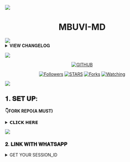 <a><img src='https://i.imgur.com/LyHic3i.gif'/></a>
<h1 align="center"> MBUVI-MD </h1>
  <a><img src='https://i.imgur.com/LyHic3i.gif'/></a>

<details>
<summary>𝐕𝐈𝐄𝐖 𝐂𝐇𝐀𝐍𝐆𝐄𝐋𝐎𝐆</summary>
  
- 𝑩𝒐𝒕 𝑭𝒖𝒍𝒍𝒚 𝑩𝒖𝒕𝒕𝒐𝒏𝒆𝒅.
- 𝑨𝒍𝒍 𝑫𝒐𝒘𝒏𝒍𝒐𝒂𝒅𝒆𝒓𝒔 𝑭𝒊𝒙𝒆𝒅 𝒂𝒏𝒅 𝒂𝒓𝒆 𝑾𝒐𝒓𝒌𝒊𝒏𝒈.
- 𝑨𝒅𝒅𝒆𝒅 𝑴𝒐𝒓𝒆 𝑫𝒆𝒑𝒍𝒐𝒚𝒎𝒆𝒏𝒕 𝑺𝒊𝒕𝒆𝒔.
- 𝑨𝒅𝒅𝒆𝒅 𝑴𝒐𝒓𝒆 𝑫𝒆𝒑𝒍𝒐𝒚𝒎𝒆𝒏𝒕 𝑻𝒖𝒕𝒐𝒓𝒊𝒂𝒍𝒔.
- 𝑶𝒗𝒆𝒓𝒂𝒍 𝑷𝒆𝒓𝒇𝒐𝒓𝒎𝒂𝒏𝒄𝒆 𝑰𝒎𝒑𝒓𝒐𝒗𝒆𝒎𝒆𝒏𝒕𝒔.

</details>

<a><img src='https://i.imgur.com/LyHic3i.gif'/></a>

  <p align="center">
<a href="https://github.com/cheekydavy"><img title="GITHUB" src="https://img.shields.io/badge/GITHUB-MBUVI TECH-red.svg?style=for-the-badge&logo=github"></a>
<p/>
<p align="center">
<a href="https://github.com/cheekydavy?tab=followers"><img title="Followers" src="https://img.shields.io/github/followers/cheekydavy?label=Followers&style=social"></a>
<a href="https://github.com/cheekydavy/mbuvi-md/stargazers/"><img title="STARS" src="https://img.shields.io/github/stars/cheekydavy/mbuvi-md?&style=social"></a>
<a href="https://github.com/cheekydavy/mbuvi-md/network/members"><img title="Forks" src="https://img.shields.io/github/forks/cheekydavy/mbuvi-md?style=social"></a>
<a href="https://github.com/cheekydavy/mbuvi-md/watchers"><img title="Watching" src="https://img.shields.io/github/watchers/cheekydavy/mbuvi-md?label=Watching&style=social"></a>

<a><img src='https://i.imgur.com/LyHic3i.gif'/></a>
  
## 𝟏. 𝐒𝐄𝐓 𝐔𝐏:

**👇FORK REPO(A MUST)**
<details>
<summary>𝗖𝗟𝗜𝗖𝗞 𝗛𝗘𝗥𝗘</summary>
  
- This is essential for you to obtain an editable repo to **[upload](https://github.com/cheekydavy/mbuvi-Md/tree/main/session)** your creds.json file

<a href="https://github.com/cheekydavy/mbuvi-md/fork"><img src="https://img.shields.io/badge/CLICK%20HERE-aqua" alt="FORK MBUVI-MD" width="150"></a>
</details>

<a><img src='https://i.imgur.com/LyHic3i.gif'/></a>

### 𝟐. 𝐋𝐈𝐍𝐊 𝐖𝐈𝐓𝐇 𝐖𝐇𝐀𝐓𝐒𝐀𝐏𝐏

<details>
<summary>GET YOUR SESSION_ID</summary>
<a href="https://mbuvi-pair-code.onrender.com/"><img src="https://img.shields.io/badge/CLICK%20HERE-green" alt="Pairing Code" width="150"></a>

</details>

